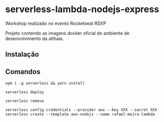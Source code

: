 # serverless-lambda-nodejs-express
Workshop realizado no evento Rocketseat RSXP

Projeto contendo as imagens docker oficial do ambiente de desenvolvimento da althaia.

## Instalação


## Comandos

````
npm i -g serverless && yarn install

serverless deploy

serverless remove

serverless config credentials --provider aws --key XXX --secret XXX
serverless create --template aws-nodejs --name rafael-meira-lambda

````


